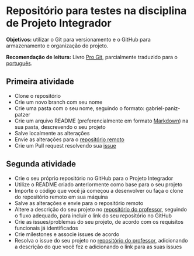 # Repositório para testes na disciplina de Projeto Integrador

**Objetivos:** utilizar o Git para versionamento e o GitHub para armazenamento e organização do projeto.

**Recomendação de leitura:** Livro [Pro Git](https://git-scm.com/book/en/v2), parcialmente traduzido para o [português](https://git-scm.com/book/pt-br/v2).

## Primeira atividade

-   Clone o repositório
-   Crie um novo branch com seu nome
-   Crie uma pasta com o seu nome, seguindo o formato: gabriel-paniz-patzer
-   Crie um arquivo README (preferencialmente em formato [Markdown](https://www.markdownguide.org/cheat-sheet/)) na sua pasta, descrevendo o seu projeto
-   Salve localmente as alterações
-   Envie as alterações para o [repositório remoto](https://github.com/gabrielpatzer/aula-proj-int)
-   Crie um Pull request resolvendo sua [issue](https://github.com/gabrielpatzer/aula-proj-int/issues)

## Segunda atividade

-   Crie o seu próprio repositório no GitHub para o Projeto Integrador
-   Utilize o README criado anteriormente como base para o seu projeto
-   Importe o código que você já começou a desenvolver ou faça o clone do repositório remoto em sua máquina
-   Salve as alterações e envie para o repositório remoto
-   Altere a descrição do seu projeto no [repositório do professor](https://github.com/gabrielpatzer/aula-proj-int), seguindo o fluxo adequado, para incluir o link do seu repositório no GitHub
-   Crie as issues/problemas do seu projeto, de acordo com os requisitos funcionais já identificados
-   Crie milestones e associe issues de acordo
-   Resolva o issue do seu projeto no [repositório do professor](https://github.com/gabrielpatzer/aula-proj-int), adicionando a descrição do que você fez e adicionando o link para as suas issues

